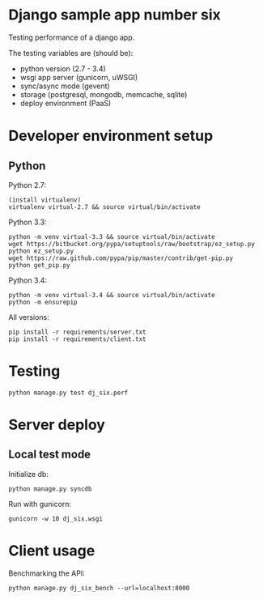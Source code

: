 # Django sample app number six

Testing performance of a django app.

The testing variables are (should be):

- python version (2.7 - 3.4)
 - wsgi app server (gunicorn, uWSGI)
 - sync/async mode (gevent)
 - storage (postgresql, mongodb, memcache, sqlite)
 - deploy environment (PaaS)


# Developer environment setup

## Python

Python 2.7:

    (install virtualenv)
    virtualenv virtual-2.7 && source virtual/bin/activate

Python 3.3:

    python -m venv virtual-3.3 && source virtual/bin/activate
    wget https://bitbucket.org/pypa/setuptools/raw/bootstrap/ez_setup.py
    python ez_setup.py
    wget https://raw.github.com/pypa/pip/master/contrib/get-pip.py
    python get_pip.py

Python 3.4:

    python -m venv virtual-3.4 && source virtual/bin/activate
    python -m ensurepip

All versions:

    pip install -r requirements/server.txt
    pip install -r requirements/client.txt

    

# Testing

    python manage.py test dj_six.perf



# Server deploy

## Local test mode

Initialize db:

    python manage.py syncdb

Run with gunicorn:

    gunicorn -w 10 dj_six.wsgi


# Client usage

Benchmarking the API:

    python manage.py dj_six_bench --url=localhost:8000
